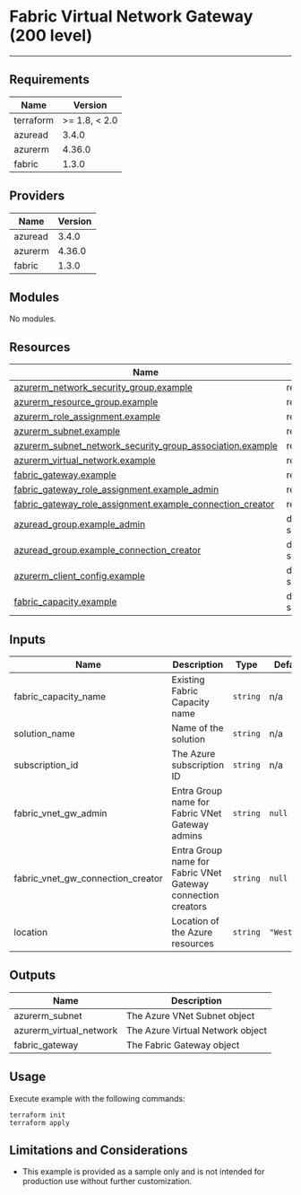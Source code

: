 <!-- BEGIN_TF_DOCS -->
# Fabric Virtual Network Gateway (200 level)

---

## Requirements

| Name      | Version       |
|-----------|---------------|
| terraform | >= 1.8, < 2.0 |
| azuread   | 3.4.0         |
| azurerm   | 4.36.0        |
| fabric    | 1.3.0         |

## Providers

| Name    | Version |
|---------|---------|
| azuread | 3.4.0   |
| azurerm | 4.36.0  |
| fabric  | 1.3.0   |

## Modules

No modules.

## Resources

| Name                                                                                                                                                                                   | Type        |
|----------------------------------------------------------------------------------------------------------------------------------------------------------------------------------------|-------------|
| [azurerm_network_security_group.example](https://registry.terraform.io/providers/hashicorp/azurerm/4.36.0/docs/resources/network_security_group)                                       | resource    |
| [azurerm_resource_group.example](https://registry.terraform.io/providers/hashicorp/azurerm/4.36.0/docs/resources/resource_group)                                                       | resource    |
| [azurerm_role_assignment.example](https://registry.terraform.io/providers/hashicorp/azurerm/4.36.0/docs/resources/role_assignment)                                                     | resource    |
| [azurerm_subnet.example](https://registry.terraform.io/providers/hashicorp/azurerm/4.36.0/docs/resources/subnet)                                                                       | resource    |
| [azurerm_subnet_network_security_group_association.example](https://registry.terraform.io/providers/hashicorp/azurerm/4.36.0/docs/resources/subnet_network_security_group_association) | resource    |
| [azurerm_virtual_network.example](https://registry.terraform.io/providers/hashicorp/azurerm/4.36.0/docs/resources/virtual_network)                                                     | resource    |
| [fabric_gateway.example](https://registry.terraform.io/providers/microsoft/fabric/1.3.0/docs/resources/gateway)                                                                        | resource    |
| [fabric_gateway_role_assignment.example_admin](https://registry.terraform.io/providers/microsoft/fabric/1.3.0/docs/resources/gateway_role_assignment)                                  | resource    |
| [fabric_gateway_role_assignment.example_connection_creator](https://registry.terraform.io/providers/microsoft/fabric/1.3.0/docs/resources/gateway_role_assignment)                     | resource    |
| [azuread_group.example_admin](https://registry.terraform.io/providers/hashicorp/azuread/3.4.0/docs/data-sources/group)                                                                 | data source |
| [azuread_group.example_connection_creator](https://registry.terraform.io/providers/hashicorp/azuread/3.4.0/docs/data-sources/group)                                                    | data source |
| [azurerm_client_config.example](https://registry.terraform.io/providers/hashicorp/azurerm/4.36.0/docs/data-sources/client_config)                                                      | data source |
| [fabric_capacity.example](https://registry.terraform.io/providers/microsoft/fabric/1.3.0/docs/data-sources/capacity)                                                                   | data source |

## Inputs

| Name                                  | Description                                                  | Type     | Default     | Required |
|---------------------------------------|--------------------------------------------------------------|----------|-------------|:--------:|
| fabric\_capacity\_name                | Existing Fabric Capacity name                                | `string` | n/a         |   yes    |
| solution\_name                        | Name of the solution                                         | `string` | n/a         |   yes    |
| subscription\_id                      | The Azure subscription ID                                    | `string` | n/a         |   yes    |
| fabric\_vnet\_gw\_admin               | Entra Group name for Fabric VNet Gateway admins              | `string` | `null`      |    no    |
| fabric\_vnet\_gw\_connection\_creator | Entra Group name for Fabric VNet Gateway connection creators | `string` | `null`      |    no    |
| location                              | Location of the Azure resources                              | `string` | `"WestUS2"` |    no    |

## Outputs

| Name                      | Description                      |
|---------------------------|----------------------------------|
| azurerm\_subnet           | The Azure VNet Subnet object     |
| azurerm\_virtual\_network | The Azure Virtual Network object |
| fabric\_gateway           | The Fabric Gateway object        |

## Usage

Execute example with the following commands:

```shell
terraform init
terraform apply
```

## Limitations and Considerations

- This example is provided as a sample only and is not intended for production use without further customization.
<!-- END_TF_DOCS -->